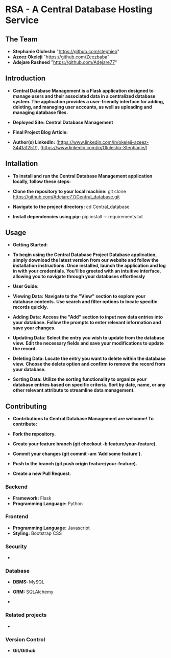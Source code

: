 # RSA - A Central Database Hosting Service
<!-- TODO: INCLUDE DESCRIPTION OF PROJECT WITH IMAGES -->


## The Team

- **Stephanie Olulesho** "https://github.com/stephieo"
- **Azeez Okeleji** "https://github.com/Zeezbaba"
- **Adejare Rasheed** "https://github.com/Adejare77"

## Introduction

- **Central Database Management is a Flask application designed to manage users and their associated data in a centralized database system. The application provides a user-friendly interface for adding, deleting, and managing user accounts, as well as uploading and managing database files.**

- **Deployed Site: Central Database Management**
- **Final Project Blog Article:**
- **Author(s) LinkedIn:** (https://www.linkedin.com/in/okeleji-azeez-3441a1251/), (https://www.linkedin.com/in/Olulesho-Stephanie/) 

## Intallation

- **To install and run the Central Database Management application locally, follow these steps:**

-	**Clone the repository to your local machine:**
		git clone https://github.com/Adejare77/Central_database.git
-	**Navigate to the project directory:**
		cd Central_database
-	**Install dependencies using pip:**
		pip install -r requirements.txt

## Usage

- **Getting Started:**
-	**To begin using the Central Database Project Database application, simply download the latest version from our website and follow the installation instructions. Once installed, launch the application and log in with your credentials. You'll be greeted with an intuitive interface, allowing you to navigate through your databases effortlessly**
- **User Guide:**
-	**Viewing Data:**
	**Navigate to the "View" section to explore your database contents.**
	**Use search and filter options to locate specific records quickly.**

- **Adding Data:**
	**Access the "Add" section to input new data entries into your database.**
	**Follow the prompts to enter relevant information and save your changes.**

- **Updating Data:**
	**Select the entry you wish to update from the database view.**
	**Edit the necessary fields and save your modifications to update the record.**

- **Deleting Data:**
	**Locate the entry you want to delete within the database view.**
	**Choose the delete option and confirm to remove the record from your database.**

- **Sorting Data:**
	**Utilize the sorting functionality to organize your database entries based on specific criteria.**
	**Sort by date, name, or any other relevant attribute to streamline data management.**

## Contributing

- **Contributions to Central Database Management are welcome! To contribute:**

-	**Fork the repository.**
-	**Create your feature branch (git checkout -b feature/your-feature).**
-	**Commit your changes (git commit -am 'Add some feature').**
-	**Push to the branch (git push origin feature/your-feature).**
-	**Create a new Pull Request.**

### Backend

- **Framework:** Flask
- **Programming Language:** Python

### Frontend

- **Programming Language:** Javascript
- **Styling:** Bootstrap CSS

### Security

-

### Database

- **DBMS:** MySQL
- **ORM:** SQLAlchemy

-

### Related projects

-

### Version Control

- **Git/Github**
